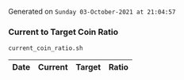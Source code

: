 Generated on `Sunday 03-October-2021 at 21:04:57`

### Current to Target Coin Ratio
`current_coin_ratio.sh`

Date|Current|Target|Ratio
---|---|---|---
